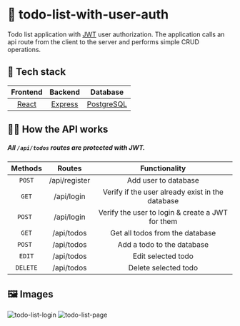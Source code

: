 # 📝 todo-list-with-user-auth
Todo list application with [JWT](https://jwt.io/) user authorization. The application calls an api route from the client to the server and performs simple CRUD operations.

## 🥞 Tech stack
| Frontend | Backend       | Database |
| :---:   | :---:        | :---:         |
| [React](https://reactjs.org/) | [Express](https://expressjs.com/)   | [PostgreSQL](https://www.postgresql.org) |

## 👨‍💻 How the API works 
##### All `/api/todos` routes are protected with JWT. 
| Methods | Routes       | Functionality |
| :---:   | :---:        | :---:         |
| `POST` | /api/register   | Add user to database |
| `GET`   | /api/login   | Verify if the user already exist in the database |
| `POST ` | /api/login   | Verify the user to login & create a JWT for them  |
| `GET`   | /api/todos   | Get all todos from the database |
| `POST ` | /api/todos   | Add a todo to the database    |
| `EDIT`  | /api/todos   | Edit selected todo   |
| `DELETE`| /api/todos   | Delete selected todo  |

## 🖼️ Images
![todo-list-login](https://user-images.githubusercontent.com/72290056/187053772-52668352-6be7-434a-986c-1e65de0e8bd3.png)
![todo-list-page](https://user-images.githubusercontent.com/72290056/187053734-9cfefd9d-3db6-4064-9362-3dfbcc90185b.png)

